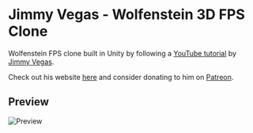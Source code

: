 
# Jimmy Vegas - Wolfenstein 3D FPS Clone

Wolfenstein FPS clone built in Unity by following a [YouTube tutorial](https://www.youtube.com/playlist?list=PLZ1b66Z1KFKh51c-tMSxc3ozDsAOLWyhC) by [Jimmy Vegas](https://www.youtube.com/channel/UCRMXHQ2rJ9_0CHS7mhL7erg). 

Check out his website [here](https://jvunity.weebly.com/) and consider donating to him on [Patreon](https://www.patreon.com/jimmyvegas).

## Preview

![Preview](Preview.gif)